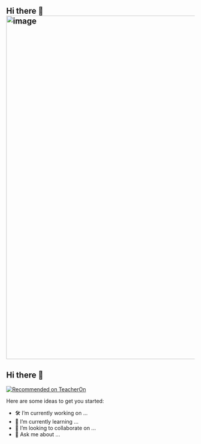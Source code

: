 ## Hi there 👋<img width="1849" height="916" alt="image" src="https://github.com/user-attachments/assets/3298f9bf-13e3-4717-9c22-9e41694fa043" />


## Hi there 👋

[![Recommended on TeacherOn](https://www.teacheron.com/resources/assets/img/badges/recommendedOn.png)](https://www.teacheron.com/tutor/9UXz?r=9UXz)

Here are some ideas to get you started:

- 🛠 I’m currently working on ...
- 🌱 I’m currently learning ...
- 🤝 I’m looking to collaborate on ...
- 💬 Ask me about ...

